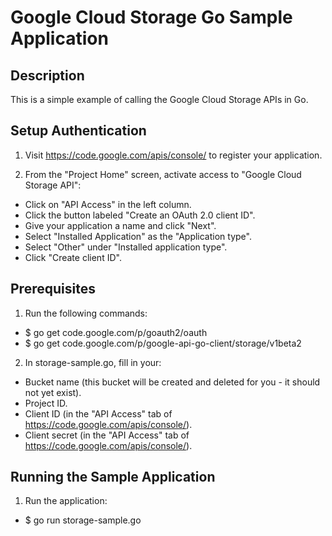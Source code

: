 # Google Cloud Storage Go Sample Application

## Description
This is a simple example of calling the Google Cloud Storage APIs in Go.

## Setup Authentication
1) Visit https://code.google.com/apis/console/ to register your application.

2) From the "Project Home" screen, activate access to "Google Cloud Storage API":
- Click on "API Access" in the left column.
- Click the button labeled "Create an OAuth 2.0 client ID".
- Give your application a name and click "Next".
- Select "Installed Application" as the "Application type".
- Select "Other" under "Installed application type".
- Click "Create client ID".

## Prerequisites
1) Run the following commands:
* $ go get code.google.com/p/goauth2/oauth
* $ go get code.google.com/p/google-api-go-client/storage/v1beta2

2) In storage-sample.go, fill in your:
- Bucket name (this bucket will be created and deleted for you - it
      should not yet exist).
- Project ID.
- Client ID (in the "API Access" tab of https://code.google.com/apis/console/).
- Client secret (in the "API Access" tab of https://code.google.com/apis/console/).

## Running the Sample Application
1) Run the application:
  * $ go run storage-sample.go
